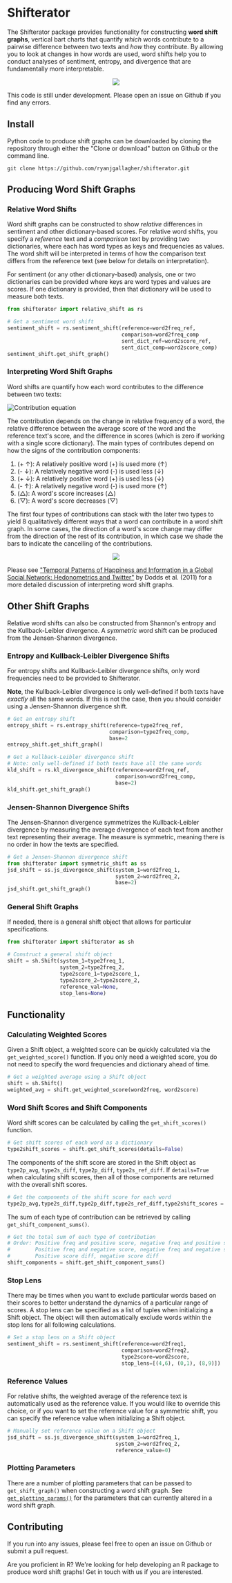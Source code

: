# Shifterator 

The Shifterator package provides functionality for constructing **word shift graphs**, vertical bart charts that quantify *which* words contribute to a pairwise difference between two texts and *how* they contribute. By allowing you to look at changes in how words are used, word shifts help you to conduct analyses of sentiment, entropy, and divergence that are fundamentally more interpretable.

<p align="center">
<div style="text-align:center">
  <img src ="https://github.com/ryanjgallagher/shifterator/blob/master/figures/presidential-speeches_smaller.png"/>
  </div>
</p>

This code is still under development. Please open an issue on Github if you find any errors.

## Install

Python code to produce shift graphs can be downloaded by cloning the repository through either the "Clone or download" button on Github or the command line.  

`git clone https://github.com/ryanjgallagher/shifterator.git`

## Producing Word Shift Graphs  

### Relative Word Shifts

Word shift graphs can be constructed to show *relative* differences in sentiment and other dictionary-based scores. For relative word shifts, you specify a *reference* text and a *comparison* text by providing two dictionaries, where each has word types as keys and frequencies as values. The word shift will be interpreted in terms of how the comparison text differs from the reference text (see below for details on interpretation).

For sentiment (or any other dictionary-based) analysis, one or two dictionaries can be provided where keys are word types and values are scores. If one dictionary is provided, then that dictionary will be used to measure both texts.

```python
from shifterator import relative_shift as rs

# Get a sentiment word shift
sentiment_shift = rs.sentiment_shift(reference=word2freq_ref, 
                                     comparison=word2freq_comp
                                     sent_dict_ref=word2score_ref, 
                                     sent_dict_comp=word2score_comp)
sentiment_shift.get_shift_graph()

```

### Interpreting Word Shift Graphs

Word shifts are quantify how each word contributes to the difference between two texts:  

![Contribution equation](https://github.com/ryanjgallagher/shifterator/blob/master/figures/contribution.png)  

The contribution depends on the change in relative frequency of a word, the relative difference between the average score of the word and the reference text's score, and the difference in scores (which is zero if working with a single score dictionary). The main types of contributes depend on how the signs of the contribution components:
1. (+ &#8593;): A relatively positive word (+) is used more (&#8593;)
2. (- &#8595;): A relatively negative word (-) is used less (&#8595;)
3. (+ &#8595;): A relatively positive word (+) is used less (&#8595;)
4. (- &#8593;): A relatively negative word (-) is used more (&#8593;)
5. (&#9651;): A word's score increases (&#9651;)
6. (&#9661;): A word's score decreases (&#9661;)

The first four types of contributions can stack with the later two types to yield 8 qualitatively different ways that a word can contribute in a word shift graph. In some cases, the direction of a word's score change may differ from the direction of the rest of its contribution, in which case we shade the bars to indicate the cancelling of the contributions.

<p align="center">
<div style="text-align:center">
  <img src ="https://github.com/ryanjgallagher/shifterator/blob/master/figures/shift-components_smaller.png"/>
  </div>
</p>

Please see ["Temporal Patterns of Happiness and Information in a Global Social Network: Hedonometrics and Twitter"](https://journals.plos.org/plosone/article?id=10.1371/journal.pone.0026752) by Dodds et al. (2011) for a more detailed discussion of interpreting word shift graphs.


## Other Shift Graphs

Relative word shifts can also be constructed from Shannon's entropy and the Kullback-Leibler divergence. A *symmetric* word shift can be produced from the Jensen-Shannon divergence.

### Entropy and Kullback-Leibler Divergence Shifts

For entropy shifts and Kullback-Leibler divergence shifts, only word frequencies need to be provided to Shifterator. 

**Note**, the Kullback-Leibler divergence is only well-defined if both texts have *exactly* all the same words. If this is not the case, then you should consider using a Jensen-Shannon divergence shift.

```python
# Get an entropy shift
entropy_shift = rs.entropy_shift(reference=type2freq_ref, 
                                 comparison=type2freq_comp,
                                 base=2
entropy_shift.get_shift_graph()

# Get a Kullback-Leibler divergence shift
# Note: only well-defined if both texts have all the same words
kld_shift = rs.kl_divergence_shift(reference=word2freq_ref,
                                   comparison=word2freq_comp,
                                   base=2)
kld_shift.get_shift_graph()
```

### Jensen-Shannon Divergence Shifts

The Jensen-Shannon divergence symmetrizes the Kullback-Leibler divergence by measuring the average divergence of each text from another text representing their average. The measure is symmetric, meaning there is no order in how the texts are specified.

```python
# Get a Jensen-Shannon divergence shift
from shifterator import symmetric_shift as ss
jsd_shift = ss.js_divergence_shift(system_1=word2freq_1, 
                                   system_2=word2freq_2,
                                   base=2)
jsd_shift.get_shift_graph()
```

### General Shift Graphs

If needed, there is a general shift object that allows for particular specifications.

```python
from shifterator import shifterator as sh

# Construct a general shift object
shift = sh.Shift(system_1=type2freq_1,
                 system_2=type2freq_2,
                 type2score_1=type2score_1,
                 type2score_2=type2score_2,
                 reference_val=None,
                 stop_lens=None)
```

## Functionality

### Calculating Weighted Scores

Given a Shift object, a weighted score can be quickly calculated via the `get_weighted_score()` function. If you only need a weighted score, you do not need to specify the word frequencies and dictionary ahead of time. 

```python
# Get a weighted average using a Shift object
shift = sh.Shift()
weighted_avg = shift.get_weighted_score(word2freq, word2score)
```

### Word Shift Scores and Shift Components

Word shift scores can be calculated by calling the `get_shift_scores()` function.

```python
# Get shift scores of each word as a dictionary
type2shift_scores = shift.get_shift_scores(details=False)
```
The components of the shift score are stored in the Shift object as `type2p_avg`, `type2s_diff`, `type2p_diff`, `type2s_ref_diff`. If `details=True` when calculating shift scores, then all of those components are returned with the overall shift scores.  

```python
# Get the components of the shift score for each word
type2p_avg,type2s_diff,type2p_diff,type2s_ref_diff,type2shift_scores = shift.get_shift_scores()
```

The sum of each type of contribution can be retrieved by calling `get_shift_component_sums()`.

```python
# Get the total sum of each type of contribution
# Order: Positive freq and positive score, negative freq and positive score,
#        Positive freq and negative score, negative freq and negative score,
#        Positive score diff, negative score diff
shift_components = shift.get_shift_component_sums()
```


### Stop Lens

There may be times when you want to exclude particular words based on their scores to better understand the dynamics of a particular range of scores. A stop lens can be specified as a list of tuples when initializing a Shift object. The object will then automatically exclude words within the stop lens for all following calculations.

```python
# Set a stop lens on a Shift object
sentiment_shift = rs.sentiment_shift(reference=word2freq1,
                                     comparison=word2freq2,
                                     type2score=word2score,
                                     stop_lens=[(4,6), (0,1), (8,9)])
```

### Reference Values

For relative shifts, the weighted average of the reference text is automatically used as the reference value. If you would like to override this choice, or if you want to set the reference value for a symmetric shift, you can specify the reference value when initializing a Shift object.

```python
# Manually set reference value on a Shift object
jsd_shift = ss.js_divergence_shift(system_1=word2freq_1, 
                                   system_2=word2freq_2,
                                   reference_value=0)
```

### Plotting Parameters

There are a number of plotting parameters that can be passed to `get_shift_graph()` when constructing a word shift graph. See [`get_plotting_params()`](https://github.com/ryanjgallagher/shifterator/blob/master/shifterator/plotting.py#L17) for the parameters that can currently altered in a word shift graph.


## Contributing

If you run into any issues, please feel free to open an issue on Github or submit a pull request.  

Are you proficient in R? We're looking for help developing an R package to produce word shift graphs! Get in touch with us if you are interested.
